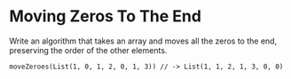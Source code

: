 # Moving Zeros To The End

Write an algorithm that takes an array and moves all the zeros to the end, preserving the order of the other elements.

````
moveZeroes(List(1, 0, 1, 2, 0, 1, 3)) // -> List(1, 1, 2, 1, 3, 0, 0)
````